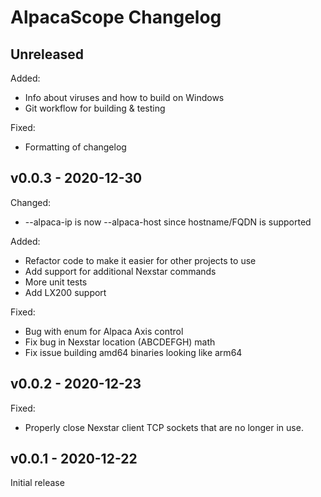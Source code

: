 # AlpacaScope Changelog

## Unreleased

Added:

 - Info about viruses and how to build on Windows 
 - Git workflow for building & testing

Fixed:

 - Formatting of changelog

## v0.0.3 - 2020-12-30

Changed:

 - --alpaca-ip is now --alpaca-host since hostname/FQDN is supported

Added:

 - Refactor code to make it easier for other projects to use
 - Add support for additional Nexstar commands
 - More unit tests
 - Add LX200 support

Fixed:

 - Bug with enum for Alpaca Axis control
 - Fix bug in Nexstar location (ABCDEFGH) math
 - Fix issue building amd64 binaries looking like arm64

## v0.0.2 - 2020-12-23

Fixed: 

 - Properly close Nexstar client TCP sockets that are no longer in use.

## v0.0.1 - 2020-12-22

Initial release
